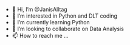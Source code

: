 - 👋 Hi, I’m @JanisAlltag
- 👀 I’m interested in Python and DLT coding
- 🌱 I’m currently learning Python
- 💞️ I’m looking to collaborate on Data Analysis
- 📫 How to reach me ...

<!---
JanisAlltag/JanisAlltag is a ✨ special ✨ repository because its `README.md` (this file) appears on your GitHub profile.
You can click the Preview link to take a look at your changes.
--->
